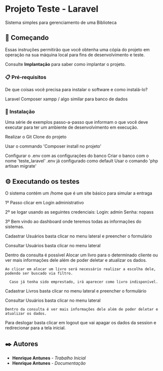 # Projeto Teste - Laravel 

Sistema simples para gerenciamento de uma Biblioteca

## 🚀 Começando

Essas instruções permitirão que você obtenha uma cópia do projeto em operação na sua máquina local para fins de desenvolvimento e teste.

Consulte **Implantação** para saber como implantar o projeto.

### 📋 Pré-requisitos

De que coisas você precisa para instalar o software e como instalá-lo?

Laravel
Composer
xampp / algo similar para banco de dados

### 🔧 Instalação

Uma série de exemplos passo-a-passo que informam o que você deve executar para ter um ambiente de desenvolvimento em execução.

Realizar o Git Clone do projeto

Usar o commando 'Composer install no projeto'

Configurar o .env com as configurações do banco
  Criar o banco com o nome 'teste_laravel' .env já configurado como default
Usar o comando 'php artisan migrate'

## ⚙️ Executando os testes

O sistema contém um /home que é um site básico para simular a entraga

1º Passo clicar em Login administrativo

2º se logar usando as seguintes credenciais: Login: admin Senha: nopass

3º Bem vindo ao dashboard onde teremos todas as informações do sistemas.


Cadastrar Usuários basta clicar no menu lateral e preencher o formulário

Consultar Usuários basta clicar no menu lateral

  Dentro da consulta é possível Alocar um livro para o determinado cliente ou ver mais informações dele além de poder deletar e atualizar os dados.
  
    Ao clicar em alocar um livro será necessário realizar a escolha dele, podendo ser buscado via filtro.
    
      Caso já tenha sido emprestado, irá aparecer como livro indisponível.
      

  Cadastrar Livros basta clicar no menu lateral e preencher o formulário
  
  Consultar Usuários basta clicar no menu lateral
  
    Dentro da consulta é ver mais informações dele além de poder deletar e atualizar os dados.

  Para deslogar basta clicar em logout que vai apagar os dados da session e redirecionar para a tela inicial.  

## ✒️ Autores

* **Henrique Antunes** - *Trabalho Inicial*
* **Henrique Antunes** - *Documentação*

